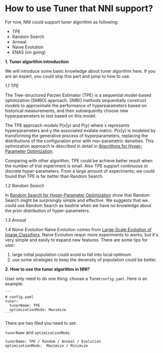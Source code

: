 # How to use Tuner that NNI support?

For now, NNI could support tuner algorithm as following:

 - TPE
 - Random Search
 - Anneal
 - Naive Evolution
 - ENAS (on going)


 **1. Tuner algorithm introduction**


We will introduce some basic knowledge about tuner algorithm here. If you are an expert, you could skip this part and jump to how to use.

*1.1 TPE*

The Tree-structured Parzen Estimator (TPE) is a sequential model-based optimization (SMBO) approach. SMBO methods sequentially construct models to approximate the performance of hyperparameters based on historical measurements, and then subsequently choose new hyperparameters to test based on this model. 
    
The TPE approach models P(x|y) and P(y) where x represents hyperparameters and y the associated evalate matric. P(x|y) is modeled by transforming the generative process of hyperparameters, replacing the distributions of the configuration prior with non-parametric densities. This optimization approach is described in detail in [Algorithms for Hyper-Parameter Optimization][1].
    
Comparing with other algorithm, TPE could be achieve better result when the number of trial experiment is small. Also TPE support continuous or discrete hyper-parameters. From a large amount of experiments, we could found that TPE is far better than Random Search.

*1.2 Random Search*

In [Random Search for Hyper-Parameter Optimization][2] show that Random Search might be surprsingly simple and effective. We suggests that we could use Random Search as basline when we have no knowledge about the prior distribution of hyper-parameters.
    
*1.3 Anneal*
    
*1.4 Naive Evolution*
Naive Evolution comes from [Large-Scale Evolution of Image Classifiers][3]. Naive Evolution requir more experiments to works, but it's very simple and easily to expand new features. There are some tips for user: 

1) large initial population could avoid to fall into local optimum
2) use some strategies to keep the deversity of population could be better.


 **2. How to use the tuner algorithm in NNI?**

User only need to do one thing: choose a Tuner```config.yaml```.
Here is an example:


    ```
    # config.yaml
    tuner:
      tunerName: TPE
      optimizationMode: Maximize
    ```

There are two filed you need to set: 

```tunerName``` and ```optimizationMode```.

    tunerName: TPE / Random / Anneal / Evolution
    optimizationMode:  Maximize / Minimize


  [1]: https://papers.nips.cc/paper/4443-algorithms-for-hyper-parameter-optimization.pdf
  [2]: http://www.jmlr.org/papers/volume13/bergstra12a/bergstra12a.pdf
  [3]: https://arxiv.org/pdf/1703.01041.pdf